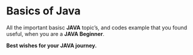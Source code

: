 # Basics of Java
All the important basisc **JAVA** topic’s, and codes example that you found useful, when you are a **JAVA Beginner**.

**Best wishes for your JAVA journey.**
